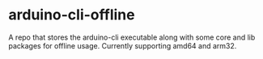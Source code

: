# arduino-cli-offline
A repo that stores the arduino-cli executable along with some core and lib packages for offline usage. Currently supporting amd64 and arm32.
